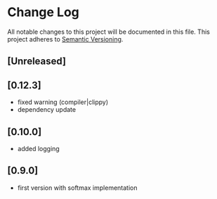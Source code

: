 # Change Log
All notable changes to this project will be documented in this file.
This project adheres to [Semantic Versioning](http://semver.org/).

## [Unreleased]

## [0.12.3]
- fixed warning (compiler|clippy)
- dependency update

## [0.10.0]
- added logging

## [0.9.0]
- first version with softmax implementation
